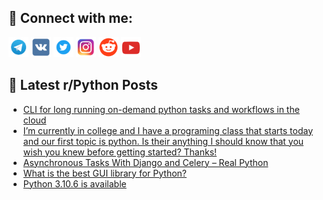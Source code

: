 ## 🔎 Connect with me:
[<img src="https://github.com/bullbesh/bullbesh/blob/main/images/Telegram.png" width="32" height="32" />](https://t.me/bullbesh)
[<img src="https://github.com/bullbesh/bullbesh/blob/main/images/VK.png" width="32" height="32" />](https://vk.com/bullbesh)
[<img src="https://github.com/bullbesh/bullbesh/blob/main/images/Twitter.png" width="32" height="32" />](https://twitter.com/bullbesh1)
[<img src="https://github.com/bullbesh/bullbesh/blob/main/images/Instagram.png" width="32" height="32" />](https://www.instagram.com/bullbesh)
[<img src="https://github.com/bullbesh/bullbesh/blob/main/images/Reddit.png" width="32" height="32" />](https://www.reddit.com/user/bullbesh)
[<img src="https://github.com/bullbesh/bullbesh/blob/main/images/YouTube.png" width="32" height="32" />](https://www.youtube.com/channel/UCtfjRs6uzgq5mfm8S06WTcg)

## 📕 Latest r/Python Posts
<!-- BLOG-POST-LIST:START -->
- [CLI for long running on-demand python tasks and workflows in the cloud](https://www.reddit.com/r/Python/comments/weg6zn/cli_for_long_running_ondemand_python_tasks_and/)
- [I’m currently in college and I have a programing class that starts today and our first topic is python. Is their anything I should know that you wish you knew before getting started? Thanks!](https://www.reddit.com/r/Python/comments/weg2r1/im_currently_in_college_and_i_have_a_programing/)
- [Asynchronous Tasks With Django and Celery – Real Python](https://www.reddit.com/r/Python/comments/wee01c/asynchronous_tasks_with_django_and_celery_real/)
- [What is the best GUI library for Python?](https://www.reddit.com/r/Python/comments/wedvzi/what_is_the_best_gui_library_for_python/)
- [Python 3.10.6 is available](https://www.reddit.com/r/Python/comments/wedljs/python_3106_is_available/)
<!-- BLOG-POST-LIST:END -->

